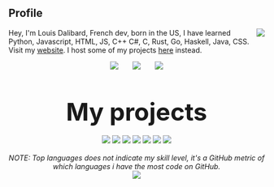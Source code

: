 ## Profile
<img align="right" src="https://github-readme-stats.vercel.app/api?username=make-42&show_icons=true&theme=dracula&hide_border=true" />

Hey, I'm Louis Dalibard, French dev, born in the US, I have learned Python, Javascript, HTML, JS, C++ C#, C, Rust, Go, Haskell, Java, CSS. Visit my <a href="https://ontake.dev/">website</a>. I host some of my projects <a href="https://git.ontake.dev/">here</a> instead.
<br>
<p align="center">
    <img src="http://img.shields.io/badge/Discord-%40OnTake%235344-7289DA?style=for-the-badge" />
    &nbsp;&nbsp;&nbsp;&nbsp;&nbsp;
    <img src="http://img.shields.io/badge/Twiter-%40TvOutOf-1DA1F2?style=for-the-badge" />
    &nbsp;&nbsp;&nbsp;&nbsp;&nbsp;
    <img src="http://img.shields.io/badge/Instagram-%40louisdalibard-E1306C?style=for-the-badge" />
    <br>
    <br>
    <br>
    <br>
    <font size="14">
        <b>
            My projects
        </b><br>
    </font>
    <br>
    <a href="https://github.com/make-42/xyosc"><img src="https://github-readme-stats.vercel.app/api/pin/?username=make-42&repo=xyosc&theme=dracula&hide_border=true&show_owner=true" /></a>
    <a href="https://github.com/make-42/hayai"><img src="https://github-readme-stats.vercel.app/api/pin/?username=make-42&repo=hayai&theme=dracula&hide_border=true&show_owner=true" /></a>
    <a href="https://github.com/porla/cli"><img src="https://github-readme-stats.vercel.app/api/pin/?username=porla&repo=cli&theme=dracula&hide_border=true&show_owner=true" /></a>
    <a href="https://github.com/make-42/pTuna"><img src="https://github-readme-stats.vercel.app/api/pin/?username=make-42&repo=pTuna&theme=dracula&hide_border=true&show_owner=true" /></a>
    <a href="https://github.com/make-42/pihon"><img src="https://github-readme-stats.vercel.app/api/pin/?username=make-42&repo=pihon&theme=dracula&hide_border=true&show_owner=true" /></a>
    <a href="https://github.com/make-42/Open7SClock"><img src="https://github-readme-stats.vercel.app/api/pin/?username=make-42&repo=Open7SClock&theme=dracula&hide_border=true&show_owner=true" /></a>
    <a href="https://github.com/make-42/OpenNotes"><img src="https://github-readme-stats.vercel.app/api/pin/?username=make-42&repo=OpenNotes&theme=dracula&hide_border=true&show_owner=true" /></a>
    <br>
<br>
<i>
    NOTE: Top languages does not indicate my skill level, it's a GitHub metric of which languages i have the most code on GitHub.</i><br>
<img align="center" src="https://github-readme-stats.vercel.app/api/top-langs/?username=make-42&layout=compact&theme=dracula&hide_border=true&hide=OpenSCAD,HTML,Javascript,Pug,Coffeescript,CSS,SCSS,CMake,Makefile&langs_count=5" />
</p>
